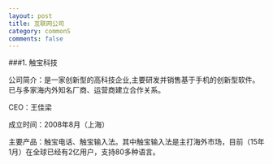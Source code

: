 ```yaml
---
layout: post
title: 互联网公司
category: commonS
comments: false
---
```

###1. 触宝科技

公司简介：是一家创新型的高科技企业,主要研发并销售基于手机的创新型软件。已与多家海内外知名厂商、运营商建立合作关系。

CEO：王佳梁

成立时间：2008年8月（上海）

主要产品：触宝电话、触宝输入法。其中触宝输入法是主打海外市场，目前（15年1月）在全球已经有2亿用户，支持80多种语言。
